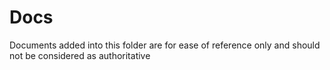 # Docs
Documents added into this folder are for ease of reference only and should not be considered as authoritative
